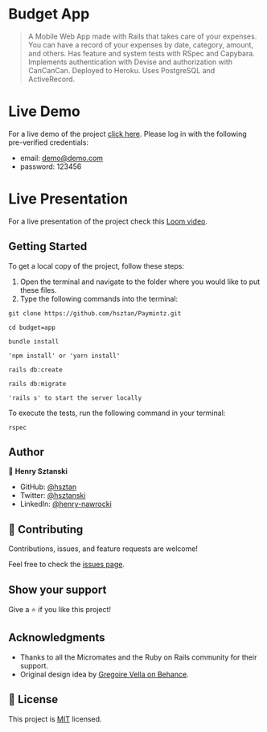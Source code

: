 # Budget App

> A Mobile Web App made with Rails that takes care of your expenses. You can have a record of your expenses by date, category, amount, and others. Has feature and system tests with RSpec and Capybara. Implements authentication with Devise and authorization with CanCanCan. Deployed to Heroku. Uses PostgreSQL and ActiveRecord.

# Live Demo
For a live demo of the project [click here](https://peaceful-stream-92923.herokuapp.com/).
Please log in with the following pre-verified credentials:
- email: demo@demo.com
- password: 123456

# Live Presentation
For a live presentation of the project check this [Loom video](https://www.loom.com/share/c24659ee04ac465fb43d0819e1b7b03d).

## Getting Started

To get a local copy of the project, follow these steps: 
1. Open the terminal and navigate to the folder where you would like to put these files.
2. Type the following commands into the terminal: 
 ```
 git clone https://github.com/hsztan/Paymintz.git
 ```
 ```
 cd budget=app
 ```

```
bundle install
```
```
'npm install' or 'yarn install'
```
```
rails db:create
```
```
rails db:migrate
```

```
'rails s' to start the server locally
```

To execute the tests, run the following command in your terminal:
```
rspec
```

## Author

👤 **Henry Sztanski**

- GitHub: [@hsztan](https://github.com/hsztan)
- Twitter: [@hsztanski](https://github.com/hsztan)
- LinkedIn: [@henry-nawrocki](https://linkedin.com/in/henry-nawrocki)

## 🤝 Contributing

Contributions, issues, and feature requests are welcome!

Feel free to check the [issues page](https://github.com/hsztan/Paymintz/issues).

## Show your support

Give a ⭐️ if you like this project!

## Acknowledgments

- Thanks to all the Micromates and the Ruby on Rails community for their support.
- Original design idea by [Gregoire Vella on Behance](https://www.behance.net/gregoirevella).

## 📝 License

This project is [MIT](./LICENSE) licensed.